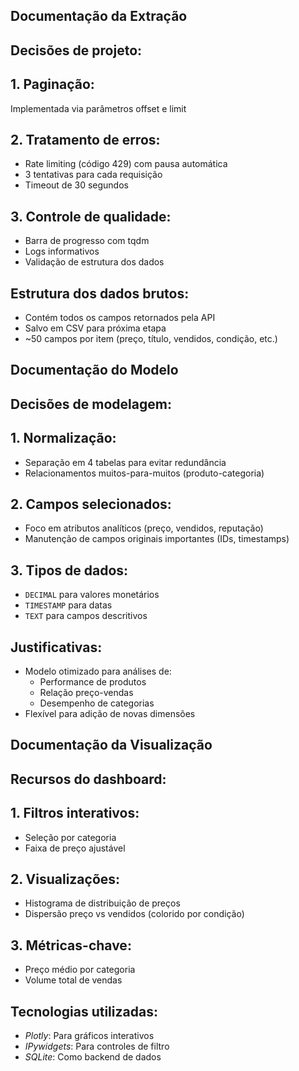 ## Documentação da Extração

## Decisões de projeto:

## 1. Paginação: 
  Implementada via parâmetros offset e limit

## 2. Tratamento de erros:
- Rate limiting (código 429) com pausa automática
- 3 tentativas para cada requisição
- Timeout de 30 segundos

## 3. Controle de qualidade:
- Barra de progresso com tqdm
- Logs informativos
- Validação de estrutura dos dados

## Estrutura dos dados brutos:
- Contém todos os campos retornados pela API
- Salvo em CSV para próxima etapa
- ~50 campos por item (preço, título, vendidos, condição, etc.)

## Documentação do Modelo
## Decisões de modelagem:

## 1. Normalização:
- Separação em 4 tabelas para evitar redundância
- Relacionamentos muitos-para-muitos (produto-categoria)

## 2. Campos selecionados:
- Foco em atributos analíticos (preço, vendidos, reputação)
- Manutenção de campos originais importantes (IDs, timestamps)

## 3. Tipos de dados:
- `DECIMAL` para valores monetários
- `TIMESTAMP` para datas
- `TEXT` para campos descritivos

## Justificativas:
- Modelo otimizado para análises de:
  - Performance de produtos
  - Relação preço-vendas
  - Desempenho de categorias
- Flexível para adição de novas dimensões

## Documentação da Visualização
## Recursos do dashboard:

## 1. Filtros interativos:
- Seleção por categoria
- Faixa de preço ajustável

## 2. Visualizações:
- Histograma de distribuição de preços
- Dispersão preço vs vendidos (colorido por condição)

## 3. Métricas-chave:
- Preço médio por categoria
- Volume total de vendas

## Tecnologias utilizadas:
- *Plotly*: Para gráficos interativos
- *IPywidgets*: Para controles de filtro
- *SQLite*: Como backend de dados
